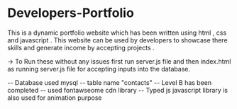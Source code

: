 # Developers-Portfolio
This is a dynamic portfolio website which has been written using html , css and javascript . This website can be used by developers to showcase there skills and generate income by accepting projects .

-> To Run these without any issues first run server.js file and then index.html as running server.js file for accepting inputs into the database.

-- Database used mysql 
-- table name "contacts"
-- Level B has been completed 
-- used fontawseome cdn library
-- Typed js javascript library is also used for animation purpose 
